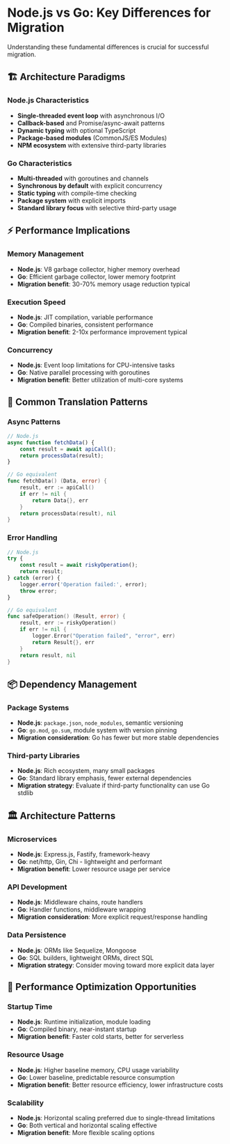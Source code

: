# Node.js vs Go: Key Differences for Migration

Understanding these fundamental differences is crucial for successful migration.

## 🏗️ Architecture Paradigms

### Node.js Characteristics
- **Single-threaded event loop** with asynchronous I/O
- **Callback-based** and Promise/async-await patterns
- **Dynamic typing** with optional TypeScript
- **Package-based modules** (CommonJS/ES Modules)
- **NPM ecosystem** with extensive third-party libraries

### Go Characteristics  
- **Multi-threaded** with goroutines and channels
- **Synchronous by default** with explicit concurrency
- **Static typing** with compile-time checking
- **Package system** with explicit imports
- **Standard library focus** with selective third-party usage

## ⚡ Performance Implications

### Memory Management
- **Node.js**: V8 garbage collector, higher memory overhead
- **Go**: Efficient garbage collector, lower memory footprint
- **Migration benefit**: 30-70% memory usage reduction typical

### Execution Speed
- **Node.js**: JIT compilation, variable performance
- **Go**: Compiled binaries, consistent performance  
- **Migration benefit**: 2-10x performance improvement typical

### Concurrency
- **Node.js**: Event loop limitations for CPU-intensive tasks
- **Go**: Native parallel processing with goroutines
- **Migration benefit**: Better utilization of multi-core systems

## 🔄 Common Translation Patterns

### Async Patterns
```javascript
// Node.js
async function fetchData() {
    const result = await apiCall();
    return processData(result);
}
```

```go
// Go equivalent
func fetchData() (Data, error) {
    result, err := apiCall()
    if err != nil {
        return Data{}, err
    }
    return processData(result), nil
}
```

### Error Handling
```javascript
// Node.js
try {
    const result = await riskyOperation();
    return result;
} catch (error) {
    logger.error('Operation failed:', error);
    throw error;
}
```

```go
// Go equivalent  
func safeOperation() (Result, error) {
    result, err := riskyOperation()
    if err != nil {
        logger.Error("Operation failed", "error", err)
        return Result{}, err
    }
    return result, nil
}
```

## 📦 Dependency Management

### Package Systems
- **Node.js**: `package.json`, `node_modules`, semantic versioning
- **Go**: `go.mod`, `go.sum`, module system with version pinning
- **Migration consideration**: Go has fewer but more stable dependencies

### Third-party Libraries
- **Node.js**: Rich ecosystem, many small packages
- **Go**: Standard library emphasis, fewer external dependencies  
- **Migration strategy**: Evaluate if third-party functionality can use Go stdlib

## 🏛️ Architecture Patterns

### Microservices
- **Node.js**: Express.js, Fastify, framework-heavy
- **Go**: net/http, Gin, Chi - lightweight and performant
- **Migration benefit**: Lower resource usage per service

### API Development
- **Node.js**: Middleware chains, route handlers
- **Go**: Handler functions, middleware wrapping
- **Migration consideration**: More explicit request/response handling

### Data Persistence
- **Node.js**: ORMs like Sequelize, Mongoose
- **Go**: SQL builders, lightweight ORMs, direct SQL
- **Migration strategy**: Consider moving toward more explicit data layer

## 🚀 Performance Optimization Opportunities

### Startup Time
- **Node.js**: Runtime initialization, module loading
- **Go**: Compiled binary, near-instant startup
- **Migration benefit**: Faster cold starts, better for serverless

### Resource Usage
- **Node.js**: Higher baseline memory, CPU usage variability
- **Go**: Lower baseline, predictable resource consumption
- **Migration benefit**: Better resource efficiency, lower infrastructure costs

### Scalability
- **Node.js**: Horizontal scaling preferred due to single-thread limitations
- **Go**: Both vertical and horizontal scaling effective
- **Migration benefit**: More flexible scaling options